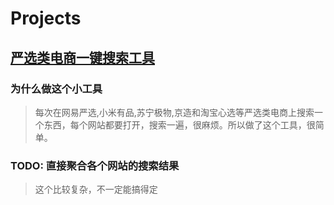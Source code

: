 # Projects

## [严选类电商一键搜索工具](/multi-ecs-search/)

### 为什么做这个小工具

> 每次在网易严选,小米有品,苏宁极物,京造和淘宝心选等严选类电商上搜索一个东西，每个网站都要打开，搜索一遍，很麻烦。所以做了这个工具，很简单。

### TODO: 直接聚合各个网站的搜索结果

> 这个比较复杂，不一定能搞得定